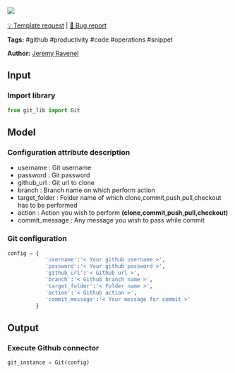<a href="https://app.naas.ai/user-redirect/naas/downloader?url=https://raw.githubusercontent.com/jupyter-naas/awesome-notebooks/master/GitHub/GitHub_Peform_basic_actions.ipynb" target="_parent"><img src="https://naasai-public.s3.eu-west-3.amazonaws.com/open_in_naas.svg"/></a><br><br><a href="https://github.com/jupyter-naas/awesome-notebooks/issues/new?assignees=&labels=&template=template-request.md&title=Tool+-+Action+of+the+notebook+">💡 Template request</a> | <a href="https://github.com/jupyter-naas/awesome-notebooks/issues/new?assignees=&labels=&template=bug_report.md&title=">🚨 Bug report</a>

**Tags:** #github #productivity #code #operations #snippet

**Author:** [Jeremy Ravenel](https://www.linkedin.com/in/ACoAAAJHE7sB5OxuKHuzguZ9L6lfDHqw--cdnJg/)

## Input

### Import library


```python
from git_lib import Git
```

## Model

### Configuration attribute description
- username : Git username
- password : Git password
- github_url : Git url to clone
- branch : Branch name on which perform action
- target_folder : Folder name of which clone,commit,push,pull,checkout has to be performed
- action : Action you wish to perform **(clone,commit,push,pull,checkout)**
- commit_message : Any message you wish to pass while commit

### Git configuration


```python
config = {
            'username':'< Your github username >',
            'password':'< Your github password >',
            'github_url':'< Github url >',
            'branch':'< Github branch name >',
            'target_folder':'< Folder name >',
            'action':'< Github action >',
            'commit_message':'< Your message for commit >'
         }
```

## Output

### Execute Github connector


```python
git_instance = Git(config)
```
